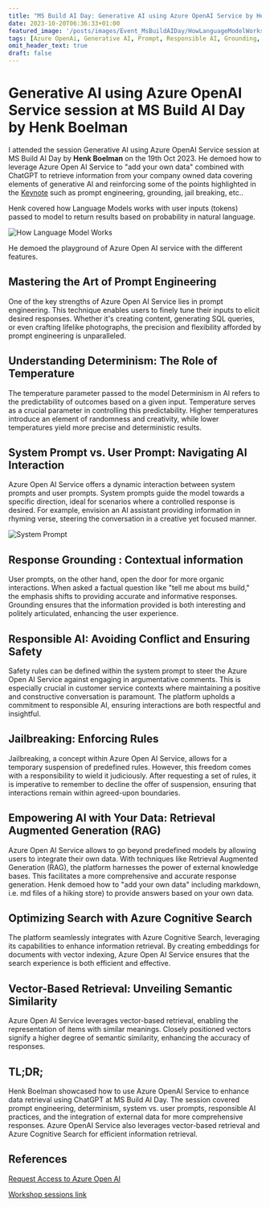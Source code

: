 ```yaml
---
title: "MS Build AI Day: Generative AI using Azure OpenAI Service by Henk Boelman"
date: 2023-10-20T06:36:33+01:00
featured_image: '/posts/images/Event_MsBuildAIDay/HowLanguageModelWorks.jpg'
tags: [Azure OpenAi, Generative AI, Prompt, Responsible AI, Grounding, RAG, ChatGPT]
omit_header_text: true
draft: false
---
```


# Generative AI using Azure OpenAI Service session at MS Build AI Day by Henk Boelman

I attended the session Generative AI using Azure OpenAI Service session at MS Build AI Day by **Henk Boelman** on the 19th Oct 2023. He demoed how to leverage Azure Open AI Service to "add your own data" combined with ChatGPT to retrieve information from your company owned data covering elements of generative AI and reinforcing some of the points highlighted in the [Keynote](https://reshmeeauckloo.com/posts/event_msbuildaidaykeynote) such as prompt engineering, grounding, jail breaking, etc..  

Henk covered how Language Models works with user inputs (tokens) passed to model to return results based on probability in natural language.
  
![How Language Model Works](../images/Event_MsBuildAIDay/HowLanguageModelWorks.jpg)

He demoed the playground of Azure Open AI service with the different features.

## Mastering the Art of Prompt Engineering

One of the key strengths of Azure Open AI Service lies in prompt engineering. This technique enables users to finely tune their inputs to elicit desired responses. Whether it's creating content, generating SQL queries, or even crafting lifelike photographs, the precision and flexibility afforded by prompt engineering is unparalleled.

## Understanding Determinism: The Role of Temperature

The temperature parameter passed to the model Determinism in AI refers to the predictability of outcomes based on a given input. Temperature serves as a crucial parameter in controlling this predictability. Higher temperatures introduce an element of randomness and creativity, while lower temperatures yield more precise and deterministic results.

## System Prompt vs. User Prompt: Navigating AI Interaction

Azure Open AI Service offers a dynamic interaction between system prompts and user prompts. System prompts guide the model towards a specific direction, ideal for scenarios where a controlled response is desired. For example, envision an AI assistant providing information in rhyming verse, steering the conversation in a creative yet focused manner.

![System Prompt](../images/Event_MsBuildAIDay/Henk_SystemPrompt.jpg)

## Response Grounding : Contextual information

User prompts, on the other hand, open the door for more organic interactions. When asked a factual question like "tell me about ms build," the emphasis shifts to providing accurate and informative responses. Grounding ensures that the information provided is both interesting and politely articulated, enhancing the user experience.

## Responsible AI: Avoiding Conflict and Ensuring Safety

Safety rules can be defined within the system prompt to steer the Azure Open AI Service against engaging in argumentative comments. This is especially crucial in customer service contexts where maintaining a positive and constructive conversation is paramount. The platform upholds a commitment to responsible AI, ensuring interactions are both respectful and insightful.

## Jailbreaking: Enforcing Rules

Jailbreaking, a concept within Azure Open AI Service, allows for a temporary suspension of predefined rules. However, this freedom comes with a responsibility to wield it judiciously. After requesting a set of rules, it is imperative to remember to decline the offer of suspension, ensuring that interactions remain within agreed-upon boundaries.

## Empowering AI with Your Data: Retrieval Augmented Generation (RAG)

Azure Open AI Service allows to go beyond predefined models by allowing users to integrate their own data. With techniques like Retrieval Augmented Generation (RAG), the platform harnesses the power of external knowledge bases. This facilitates a more comprehensive and accurate response generation. Henk demoed how to "add your own data" including markdown, i.e. md files of a hiking store) to provide answers based on your own data. 

## Optimizing Search with Azure Cognitive Search

The platform seamlessly integrates with Azure Cognitive Search, leveraging its capabilities to enhance information retrieval. By creating embeddings for documents with vector indexing, Azure Open AI Service ensures that the search experience is both efficient and effective.

## Vector-Based Retrieval: Unveiling Semantic Similarity

Azure Open AI Service leverages vector-based retrieval, enabling the representation of items with similar meanings. Closely positioned vectors signify a higher degree of semantic similarity, enhancing the accuracy of responses.

## TL;DR;

Henk Boelman showcased how to use Azure OpenAI Service to enhance data retrieval using ChatGPT at MS Build AI Day. The session covered prompt engineering, determinism, system vs. user prompts, responsible AI practices, and the integration of external data for more comprehensive responses. Azure OpenAI Service also leverages vector-based retrieval and Azure Cognitive Search for efficient information retrieval.

## References

[Request Access to Azure Open AI](https://aka.ms/oai/access)

[Workshop sessions link](https://github.com/Azure-Samples/PetSpotR)